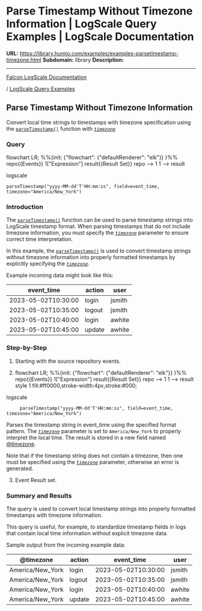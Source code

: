 # Parse Timestamp Without Timezone Information | LogScale Query Examples | LogScale Documentation

**URL:** https://library.humio.com/examples/examples-parsetimestamp-timezone.html
**Subdomain:** library
**Description:** 

---

[Falcon LogScale Documentation](https://library.humio.com)

/ [LogScale Query Examples](examples.html)

## Parse Timestamp Without Timezone Information

Convert local time strings to timestamps with timezone specification using the [`parseTimestamp()`](https://library.humio.com/data-analysis/functions-parsetimestamp.html) function with [_`timezone`_](https://library.humio.com/data-analysis/functions-parsetimestamp.html#query-functions-parsetimestamp-timezone)

### Query

flowchart LR; %%{init: {"flowchart": {"defaultRenderer": "elk"}} }%% repo{{Events}} 1["Expression"] result{{Result Set}} repo --> 1 1 --> result

logscale
    
    
    parseTimestamp("yyyy-MM-dd'T'HH:mm:ss", field=event_time, timezone="America/New_York")

### Introduction

The [`parseTimestamp()`](https://library.humio.com/data-analysis/functions-parsetimestamp.html) function can be used to parse timestamp strings into LogScale timestamp format. When parsing timestamps that do not include timezone information, you must specify the [_`timezone`_](https://library.humio.com/data-analysis/functions-parsetimestamp.html#query-functions-parsetimestamp-timezone) parameter to ensure correct time interpretation. 

In this example, the [`parseTimestamp()`](https://library.humio.com/data-analysis/functions-parsetimestamp.html) is used to convert timestamp strings without timezone information into properly formatted timestamps by explicitly specifying the [_`timezone`_](https://library.humio.com/data-analysis/functions-parsetimestamp.html#query-functions-parsetimestamp-timezone). 

Example incoming data might look like this: 

event_time| action| user  
---|---|---  
2023-05-02T10:30:00| login| jsmith  
2023-05-02T10:35:00| logout| jsmith  
2023-05-02T10:40:00| login| awhite  
2023-05-02T10:45:00| update| awhite  
  
### Step-by-Step

  1. Starting with the source repository events.

  2. flowchart LR; %%{init: {"flowchart": {"defaultRenderer": "elk"}} }%% repo{{Events}} 1["Expression"] result{{Result Set}} repo --> 1 1 --> result style 1 fill:#ff0000,stroke-width:4px,stroke:#000;

logscale
         
         parseTimestamp("yyyy-MM-dd'T'HH:mm:ss", field=event_time, timezone="America/New_York")

Parses the timestamp string in event_time using the specified format pattern. The [_`timezone`_](https://library.humio.com/data-analysis/functions-parsetimestamp.html#query-functions-parsetimestamp-timezone) parameter is set to `America/New_York` to properly interpret the local time. The result is stored in a new field named [@timezone](https://library.humio.com/data-analysis/searching-data-event-fields.html#searching-data-event-fields-metadata-timezone). 

Note that if the timestamp string does not contain a timezone, then one must be specified using the [_`timezone`_](https://library.humio.com/data-analysis/functions-parsetimestamp.html#query-functions-parsetimestamp-timezone) parameter, otherwise an error is generated. 

  3. Event Result set.




### Summary and Results

The query is used to convert local timestamp strings into properly formatted timestamps with timezone information. 

This query is useful, for example, to standardize timestamp fields in logs that contain local time information without explicit timezone data. 

Sample output from the incoming example data: 

@timezone| action| event_time| user  
---|---|---|---  
America/New_York| login| 2023-05-02T10:30:00| jsmith  
America/New_York| logout| 2023-05-02T10:35:00| jsmith  
America/New_York| login| 2023-05-02T10:40:00| awhite  
America/New_York| update| 2023-05-02T10:45:00| awhite
